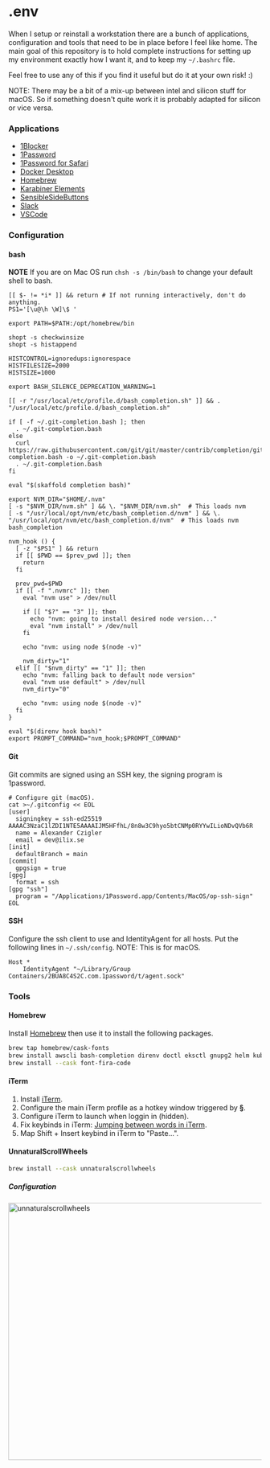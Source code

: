 # .env

When I setup or reinstall a workstation there are a bunch of applications, configuration and tools that need to be in place before I feel like home. The main goal of this repository is to hold complete instructions for setting up my environment exactly how I want it, and to keep my `~/.bashrc` file.

Feel free to use any of this if you find it useful but do it at your own risk! :)

NOTE: There may be a bit of a mix-up between intel and silicon stuff for macOS. So if something doesn't quite work it is probably adapted for silicon or vice versa.

### Applications

- [1Blocker](https://apps.apple.com/se/app/1blocker-ad-blocker/id1365531024?l=en)
- [1Password](https://1password.com/downloads/mac/)
- [1Password for Safari](https://apps.apple.com/se/app/1password-for-safari/id1569813296?l=en&mt=12)
- [Docker Desktop](https://docs.docker.com/desktop/linux/install/archlinux/)
- [Homebrew](https://brew.sh/)
- [Karabiner Elements](https://karabiner-elements.pqrs.org)
- [SensibleSideButtons](https://sensible-side-buttons.archagon.net)
- [Slack](https://apps.apple.com/se/app/slack-for-desktop/id803453959?l=en&mt=12)
- [VSCode](https://code.visualstudio.com/download)

### Configuration

#### bash

**NOTE** If you are on Mac OS run `chsh -s /bin/bash` to change your default shell to bash.

```shell
[[ $- != *i* ]] && return # If not running interactively, don't do anything.
PS1='[\u@\h \W]\$ '

export PATH=$PATH:/opt/homebrew/bin

shopt -s checkwinsize
shopt -s histappend

HISTCONTROL=ignoredups:ignorespace
HISTFILESIZE=2000
HISTSIZE=1000

export BASH_SILENCE_DEPRECATION_WARNING=1

[[ -r "/usr/local/etc/profile.d/bash_completion.sh" ]] && . "/usr/local/etc/profile.d/bash_completion.sh"

if [ -f ~/.git-completion.bash ]; then
  . ~/.git-completion.bash
else
  curl https://raw.githubusercontent.com/git/git/master/contrib/completion/git-completion.bash -o ~/.git-completion.bash
  . ~/.git-completion.bash
fi

eval "$(skaffold completion bash)"

export NVM_DIR="$HOME/.nvm"
[ -s "$NVM_DIR/nvm.sh" ] && \. "$NVM_DIR/nvm.sh"  # This loads nvm
[ -s "/usr/local/opt/nvm/etc/bash_completion.d/nvm" ] && \. "/usr/local/opt/nvm/etc/bash_completion.d/nvm"  # This loads nvm bash_completion

nvm_hook () {
  [ -z "$PS1" ] && return
  if [[ $PWD == $prev_pwd ]]; then
    return
  fi

  prev_pwd=$PWD
  if [[ -f ".nvmrc" ]]; then
    eval "nvm use" > /dev/null

    if [[ "$?" == "3" ]]; then
      echo "nvm: going to install desired node version..."
      eval "nvm install" > /dev/null
    fi

    echo "nvm: using node $(node -v)"

    nvm_dirty="1"
  elif [[ "$nvm_dirty" == "1" ]]; then
    echo "nvm: falling back to default node version"
    eval "nvm use default" > /dev/null
    nvm_dirty="0"

    echo "nvm: using node $(node -v)"
  fi
}

eval "$(direnv hook bash)"
export PROMPT_COMMAND="nvm_hook;$PROMPT_COMMAND"
```

#### Git

Git commits are signed using an SSH key, the signing program is 1password.

```shell
# Configure git (macOS).
cat >~/.gitconfig << EOL
[user]
  signingkey = ssh-ed25519 AAAAC3NzaC1lZDI1NTE5AAAAIJM5HFfhL/8n8w3C9hyo5btCNMp0RYYwILioNDvQVb6R
  name = Alexander Czigler
  email = dev@ilix.se
[init]
  defaultBranch = main
[commit]
  gpgsign = true
[gpg]
  format = ssh
[gpg "ssh"]
  program = "/Applications/1Password.app/Contents/MacOS/op-ssh-sign"
EOL
```

#### SSH

Configure the ssh client to use and IdentityAgent for all hosts. Put the following lines in `~/.ssh/config`. NOTE: This is for macOS.

```config
Host *
	IdentityAgent "~/Library/Group Containers/2BUA8C4S2C.com.1password/t/agent.sock"
```

### Tools

#### Homebrew

Install [Homebrew](https://brew.sh/) then use it to install the following packages.

```bash
brew tap homebrew/cask-fonts
brew install awscli bash-completion direnv doctl eksctl gnupg2 helm kubectl kubectx nvm pinentry-mac skaffold watch
brew install --cask font-fira-code
```

#### iTerm

1. Install [iTerm](https://iterm2.com/).
2. Configure the main iTerm profile as a hotkey window triggered by **§**.
3. Configure iTerm to launch when loggin in (hidden).
4. Fix keybinds in iTerm: [Jumping between words in iTerm](https://coderwall.com/p/h6yfda/use-and-to-jump-forwards-backwards-words-in-iterm-2-on-os-x).
5. Map Shift + Insert keybind in iTerm to "Paste...".

#### UnnaturalScrollWheels

```bash
brew install --cask unnaturalscrollwheels
```

##### Configuration

<img width="512" alt="unnaturalscrollwheels" src="https://user-images.githubusercontent.com/3116043/209099151-0f41150e-084b-461b-aa7e-fc43004d9acf.png">
